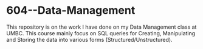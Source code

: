 # 604--Data-Management
This repository is on the work I have done on my Data Management class at UMBC. This course mainly focus on SQL queries for Creating, Manipulating and Storing the data into various forms (Structured/Unstructured). 
